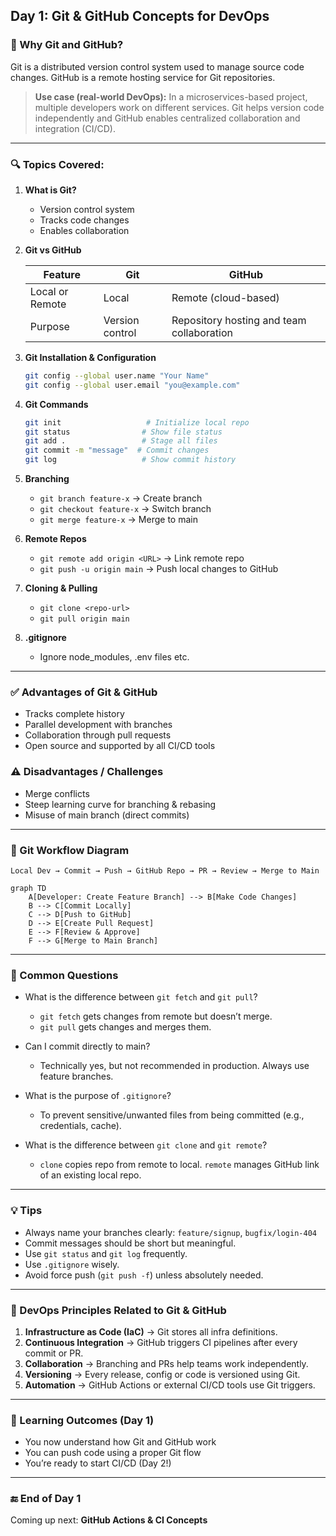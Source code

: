 ## Day 1: Git & GitHub Concepts for DevOps

### 📌 Why Git and GitHub?

Git is a distributed version control system used to manage source code changes. GitHub is a remote hosting service for Git repositories.

> **Use case (real-world DevOps):** In a microservices-based project, multiple developers work on different services. Git helps version code independently and GitHub enables centralized collaboration and integration (CI/CD).

---

### 🔍 Topics Covered:

1. **What is Git?**

   * Version control system
   * Tracks code changes
   * Enables collaboration

2. **Git vs GitHub**

   | Feature         | Git             | GitHub                                    |
   | --------------- | --------------- | ----------------------------------------- |
   | Local or Remote | Local           | Remote (cloud-based)                      |
   | Purpose         | Version control | Repository hosting and team collaboration |

3. **Git Installation & Configuration**

   ```bash
   git config --global user.name "Your Name"
   git config --global user.email "you@example.com"
   ```

4. **Git Commands**

   ```bash
   git init                   # Initialize local repo
   git status                # Show file status
   git add .                 # Stage all files
   git commit -m "message"  # Commit changes
   git log                   # Show commit history
   ```

5. **Branching**

   * `git branch feature-x` → Create branch
   * `git checkout feature-x` → Switch branch
   * `git merge feature-x` → Merge to main

6. **Remote Repos**

   * `git remote add origin <URL>` → Link remote repo
   * `git push -u origin main` → Push local changes to GitHub

7. **Cloning & Pulling**

   * `git clone <repo-url>`
   * `git pull origin main`

8. **.gitignore**

   * Ignore node\_modules, .env files etc.

---

### ✅ Advantages of Git & GitHub

* Tracks complete history
* Parallel development with branches
* Collaboration through pull requests
* Open source and supported by all CI/CD tools

### ⚠️ Disadvantages / Challenges

* Merge conflicts
* Steep learning curve for branching & rebasing
* Misuse of main branch (direct commits)

---

### 🔄 Git Workflow Diagram

```
Local Dev → Commit → Push → GitHub Repo → PR → Review → Merge to Main
```

```mermaid
graph TD
    A[Developer: Create Feature Branch] --> B[Make Code Changes]
    B --> C[Commit Locally]
    C --> D[Push to GitHub]
    D --> E[Create Pull Request]
    E --> F[Review & Approve]
    F --> G[Merge to Main Branch]
```

---

### 💭 Common Questions

* What is the difference between `git fetch` and `git pull`?

  * `git fetch` gets changes from remote but doesn’t merge.
  * `git pull` gets changes and merges them.

* Can I commit directly to main?

  * Technically yes, but not recommended in production. Always use feature branches.

* What is the purpose of `.gitignore`?

  * To prevent sensitive/unwanted files from being committed (e.g., credentials, cache).

* What is the difference between `git clone` and `git remote`?

  * `clone` copies repo from remote to local. `remote` manages GitHub link of an existing local repo.

---

### 💡 Tips

* Always name your branches clearly: `feature/signup`, `bugfix/login-404`
* Commit messages should be short but meaningful.
* Use `git status` and `git log` frequently.
* Use `.gitignore` wisely.
* Avoid force push (`git push -f`) unless absolutely needed.

---

### 🧠 DevOps Principles Related to Git & GitHub

1. **Infrastructure as Code (IaC)** → Git stores all infra definitions.
2. **Continuous Integration** → GitHub triggers CI pipelines after every commit or PR.
3. **Collaboration** → Branching and PRs help teams work independently.
4. **Versioning** → Every release, config or code is versioned using Git.
5. **Automation** → GitHub Actions or external CI/CD tools use Git triggers.

---

### 📘 Learning Outcomes (Day 1)

* You now understand how Git and GitHub work
* You can push code using a proper Git flow
* You’re ready to start CI/CD (Day 2!)

---

### 🔚 End of Day 1

Coming up next: **GitHub Actions & CI Concepts**
